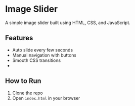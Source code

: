 # Image Slider

A simple image slider built using HTML, CSS, and JavaScript.

## Features
- Auto slide every few seconds
- Manual navigation with buttons
- Smooth CSS transitions
- 
## How to Run
1. Clone the repo
2. Open `index.html` in your browser
